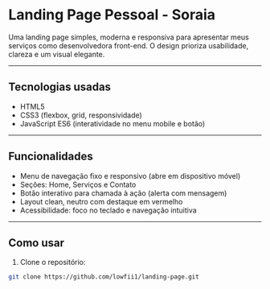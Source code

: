 # Landing Page Pessoal - Soraia

Uma landing page simples, moderna e responsiva para apresentar meus serviços como desenvolvedora front-end. O design prioriza usabilidade, clareza e um visual elegante.

---

## Tecnologias usadas

- HTML5  
- CSS3 (flexbox, grid, responsividade)  
- JavaScript ES6 (interatividade no menu mobile e botão)

---

## Funcionalidades

- Menu de navegação fixo e responsivo (abre em dispositivo móvel)  
- Seções: Home, Serviços e Contato  
- Botão interativo para chamada à ação (alerta com mensagem)  
- Layout clean, neutro com destaque em vermelho  
- Acessibilidade: foco no teclado e navegação intuitiva  

---

## Como usar

1. Clone o repositório:  
```bash
git clone https://github.com/lowfii1/landing-page.git
